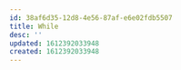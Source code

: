 ```yaml
---
id: 38af6d35-12d8-4e56-87af-e6e02fdb5507
title: While
desc: ''
updated: 1612392033948
created: 1612392033948
---
```


